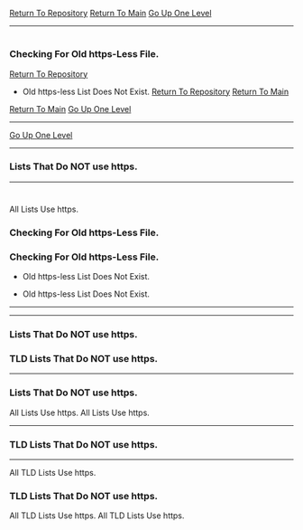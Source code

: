 [Return To Repository](https://github.com/DigitalWarrior/piholeparser/)
[Return To Main](https://github.com/DigitalWarrior/piholeparser/blob/master/RecentRunLogs/Mainlog.md)
[Go Up One Level](https://github.com/DigitalWarrior/piholeparser/blob/master/RecentRunLogs/TopLevelScripts/10-Running-Initial-Tasks.md)
____________________________________
# 
### Checking For Old https-Less File.
[Return To Repository](https://github.com/DigitalWarrior/piholeparser/)
* Old https-less List Does Not Exist.
[Return To Repository](https://github.com/DigitalWarrior/piholeparser/)
[Return To Main](https://github.com/DigitalWarrior/piholeparser/blob/master/RecentRunLogs/Mainlog.md)

[Return To Main](https://github.com/DigitalWarrior/piholeparser/blob/master/RecentRunLogs/Mainlog.md)
[Go Up One Level](https://github.com/DigitalWarrior/piholeparser/blob/master/RecentRunLogs/TopLevelScripts/10-Running-Initial-Tasks.md)
___________________________________________________________________
[Go Up One Level](https://github.com/DigitalWarrior/piholeparser/blob/master/RecentRunLogs/TopLevelScripts/10-Running-Initial-Tasks.md)
____________________________________
### Lists That Do NOT use https.
____________________________________
# 
# 
All Lists Use https.
### Checking For Old https-Less File.
### Checking For Old https-Less File.
* Old https-less List Does Not Exist.


* Old https-less List Does Not Exist.
___________________________________________________________________
___________________________________________________________________

### Lists That Do NOT use https.
### TLD Lists That Do NOT use https.
___________________________________________________________________
### Lists That Do NOT use https.
All Lists Use https.
All Lists Use https.

___________________________________________________________________

### TLD Lists That Do NOT use https.
___________________________________________________________________
All TLD Lists Use https.
### TLD Lists That Do NOT use https.
All TLD Lists Use https.
All TLD Lists Use https.
